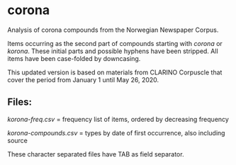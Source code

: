 # corona
Analysis of corona compounds from the Norwegian Newspaper Corpus.

Items occurring as the second part of compounds starting with *corona* or *korona*.
These initial parts and possible hyphens have been stripped.
All items have been case-folded by downcasing.

This updated version is based on materials from CLARINO Corpuscle that cover the period from January 1 until May
26, 2020.

## Files:

*korona-freq.csv* = frequency list of items, ordered by decreasing frequency

*korona-compounds.csv* = types by date of first occurrence, also including source

These character separated files have TAB as field separator.